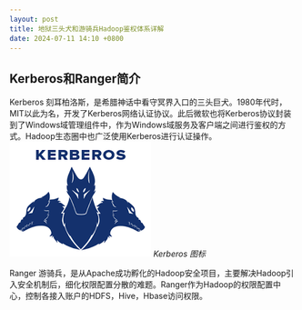 ```yaml
---
layout: post
title: 地狱三头犬和游骑兵Hadoop鉴权体系详解
date: 2024-07-11 14:10 +0800
---
```


## Kerberos和Ranger简介

Kerberos 刻耳柏洛斯，是希腊神话中看守冥界入口的三头巨犬。1980年代时，MIT以此为名，开发了Kerberos网络认证协议。此后微软也将Kerberos协议封装到了Windows域管理组件中，作为Windows域服务及客户端之间进行鉴权的方式。Hadoop生态圈中也广泛使用Kerberos进行认证操作。
![img-description](assets/media/kerberos1.png)
_Kerberos 图标_

Ranger 游骑兵，是从Apache成功孵化的Hadoop安全项目，主要解决Hadoop引入安全机制后，细化权限配置分散的难题。Ranger作为Hadoop的权限配置中心，控制各接入账户的HDFS，Hive，Hbase访问权限。
